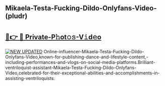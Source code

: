 ## Mikaela-Testa-Fucking-Dildo-Onlyfans-Video-(pludr)


# <h2><a href="https://mediaupload.pro?-19M">🔗👉 🔴 Private-P𝚑ot𝚘𝚜-V𝚒d𝚎o</a></h2>

[![NEW UPDATED](https://i.imgur.com/0qMVB7G.gif)](https://mediaupload.pro?-19M)
Online-influencer-Mikaela-Testa-Fucking-Dildo-Onlyfans-Video,known-for-publishing-dance-and-lifestyle-content,-including-performances-and-vlogs-on-social-media-platforms.Brilliant-ventriloquist-assistant-Mikaela-Testa-Fucking-Dildo-Onlyfans-Video,celebrated-for-their-exceptional-abilities-and-accomplishments-in-assisting-ventriloquists.  